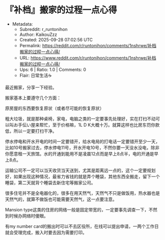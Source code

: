 # 『补档』搬家的过程一点心得

- Metadata:
  - Subreddit: r_runtonihon
  - Author: KaikouZzz
  - Created: 2025-09-28 07:02:56 UTC
  - Permalink: https://reddit.com/r/runtonihon/comments/1nshrwe/补档搬家的过程一点心得/
  - URL: https://www.reddit.com/r/runtonihon/comments/1nshrwe/补档搬家的过程一点心得/
  - Ups: 6 | Ratio: 1.0 | Comments: 0
  - Flair: 日常生活☕


最近搬家，分享一下经验。

搬家基本上要遵守几个方面：

原房屋的东西要恢复原状（或者尽可能的恢复原状）

粗大垃圾，就是那种桌椅，家电，电脑之类的一定要事先处理好，实在打扫不动可以叫お手伝い屋来帮忙，至于价格嘛，1L
D K大概十万。就算这样也比房东罚你款低，所以一定要打扫干净。

停水停电和开水开电的时间一定要错开，给水电局的打电话一定要错开至少一天，比如10号搬家过去，停水停电11号，开水开电10号，不然你要一天没水没电，除非你愿意租一天旅馆。水的开通到能用不是凌晨12点而是早上8点半，电的开通是早上8点。

运输公司不一定可以当天收货当天送到，尤其是距离远一点的，这个一定要规划好，如果出现这种情况，最省力省钱的就是弄个睡袋，其他东西全搬走，留下一个睡袋，第二天就背个睡袋去新住宅等搬家公司。

很多住宅并不是全电器化的，很多在用天然气，天然气不只是做饭用，热水器也是天然气的，就算不做饭也可能需要天然气，这一点要注意。

Mansion
type这类的住房的网络一般是固定带宽的，一定要事先调查一下，不然到时候办网络时傻眼。

有my number
card的搬出时可以不去区役所，在线可以提出申请，一两个工作日就会受理完成，搬入时要去因为需要打印。

